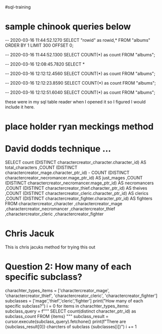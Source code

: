 #sql-training


# sample chinook queries below
-- 2020-03-16 11:44:52.1270
SELECT "rowid" as rowid,* FROM  "albums" ORDER BY 1 LIMIT 300 OFFSET 0;

-- 2020-03-16 11:44:52.1300
SELECT COUNT(*) as count FROM  "albums";

-- 2020-03-16 12:08:45.7820
SELECT *

-- 2020-03-16 12:12:12.4560
SELECT COUNT(*) as count FROM  "albums";

-- 2020-03-16 12:12:23.8590
SELECT COUNT(*) as count FROM  "albums";

-- 2020-03-16 12:12:51.6040
SELECT COUNT(*) as count FROM  "albums";

these were in my sql table reader when I opened it so I figured I would include it here. 



# place holder ryan meckings method 


# David dodds technique ... 
SELECT
count (DISTINCT charactercreator_character.character_id) AS total_characters
,COUNT (DISTINCT charactercreator_mage.character_ptr_id) - COUNT (DISTINCT charactercreator_necromancer.mage_ptr_id)  AS just_mages
,COUNT (DISTINCT charactercreator_necromancer.mage_ptr_id) AS necromancers
,COUNT (DISTINCT charactercreator_thief.character_ptr_id) AS theives
,COUNT (DISTINCT charactercreator_cleric.character_ptr_id) AS clerics
,COUNT (DISTINCT charactercreator_fighter.character_ptr_id) AS fighters
FROM charactercreator_character
,charactercreator_mage
,charactercreator_necromancer
,charactercreator_thief
,charactercreator_cleric
,charactercreator_fighter


# Chris Jacuk 
This is chris jacuks method for trying this out 
# Question 2: How many of each specific subclass?
charachter_types_items = ['charactercreator_mage',
                    'charactercreator_thief',
                    'charactercreator_cleric',
                    'charactercreator_fighter']
subclasses = ['mage','thief','cleric','fighter']
print("How many of each specific subclass?")
i = 0
for items in charachter_types_items:
    subclass_query = f"""
    SELECT
        count(distinct character_ptr_id) as subclass_count
    FROM
        {items}
     """
    subclass_result = cursor.execute(subclass_query).fetchone()
    print(f"There are {subclass_result[0]} charcters of subclass {subclasses[i]}")
    i += 1 

    